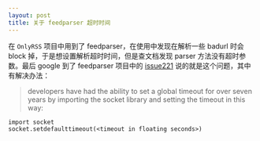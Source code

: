 ```yaml
---
layout: post
title: 关于 feedparser 超时时间
---
```

在 `OnlyRSS` 项目中用到了 feedparser，在使用中发现在解析一些 badurl 时会 block 掉，于是想设置解析超时时间，但是查文档发现 parser 方法没有超时参数。最后 google 到了 feedparser 项目中的 [issue221](https://code.google.com/p/feedparser/issues/detail?id=221) 说的就是这个问题，其中有解决办法：

> developers have had the ability to set a global timeout for over seven years by importing the socket library and setting the timeout in this way:

    import socket
    socket.setdefaulttimeout(<timeout in floating seconds>)